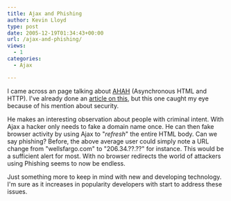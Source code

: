 ```yaml
---
title: Ajax and Phishing
author: Kevin Lloyd
type: post
date: 2005-12-19T01:34:43+00:00
url: /ajax-and-phishing/
views:
  - 1
categories:
  - Ajax

---
```

I came across an page talking about [AHAH][1] (Asynchronous HTML and HTTP). I've already done an [article on this][2], but this one caught my eye because of his mention about security.

He makes an interesting observation about people with criminal intent. With Ajax a hacker only needs to fake a domain name once. He can then fake browser activity by using Ajax to "_refresh_" the entire HTML body. Can we say phishing? Before, the above average user could simply note a URL change from "wellsfargo.com" to "206.34.??.??" for instance. This would be a sufficient alert for most. With no browser redirects the world of attackers using Phishing seems to now be endless.

Just something more to keep in mind with new and developing technology. I'm sure as it increases in popularity developers with start to address these issues.

 [1]: http://www.hivemindz.com/ahah_is_why_not_to_ajax
 [2]: https://webdevelopment2.com/2005/11/26/ahah-asynchronous-html-and-http-or-aja.htm